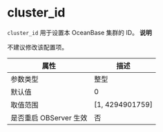 cluster_id 
===============================

`cluster_id` 用于设置本 OceanBase 集群的 ID。
**说明**



不建议修改该配置项。


|      **属性**      |      **描述**       |
|------------------|-------------------|
| 参数类型             | 整型                |
| 默认值              | 0                 |
| 取值范围             | \[1, 4294901759\] |
| 是否重启 OBServer 生效 | 否                 |




